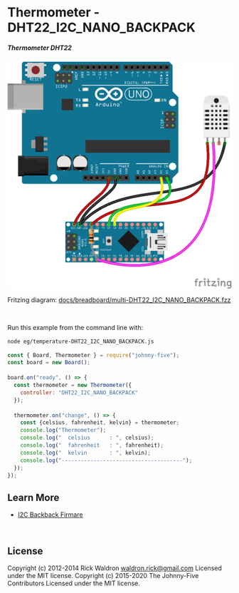 <!--remove-start-->

# Thermometer - DHT22_I2C_NANO_BACKPACK

<!--remove-end-->






##### Thermometer DHT22



![docs/breadboard/multi-DHT22_I2C_NANO_BACKPACK.png](breadboard/multi-DHT22_I2C_NANO_BACKPACK.png)<br>

Fritzing diagram: [docs/breadboard/multi-DHT22_I2C_NANO_BACKPACK.fzz](breadboard/multi-DHT22_I2C_NANO_BACKPACK.fzz)

&nbsp;




Run this example from the command line with:
```bash
node eg/temperature-DHT22_I2C_NANO_BACKPACK.js
```


```javascript
const { Board, Thermometer } = require("johnny-five");
const board = new Board();

board.on("ready", () => {
  const thermometer = new Thermometer({
    controller: "DHT22_I2C_NANO_BACKPACK"
  });

  thermometer.on("change", () => {
    const {celsius, fahrenheit, kelvin} = thermometer;
    console.log("Thermometer");
    console.log("  celsius      : ", celsius);
    console.log("  fahrenheit   : ", fahrenheit);
    console.log("  kelvin       : ", kelvin);
    console.log("--------------------------------------");
  });
});


```









## Learn More

- [I2C Backback Firmare](https://github.com/rwaldron/johnny-five/blob/master/firmwares/dht_i2c_nano_backpack.ino)

&nbsp;

<!--remove-start-->

## License
Copyright (c) 2012-2014 Rick Waldron <waldron.rick@gmail.com>
Licensed under the MIT license.
Copyright (c) 2015-2020 The Johnny-Five Contributors
Licensed under the MIT license.

<!--remove-end-->
